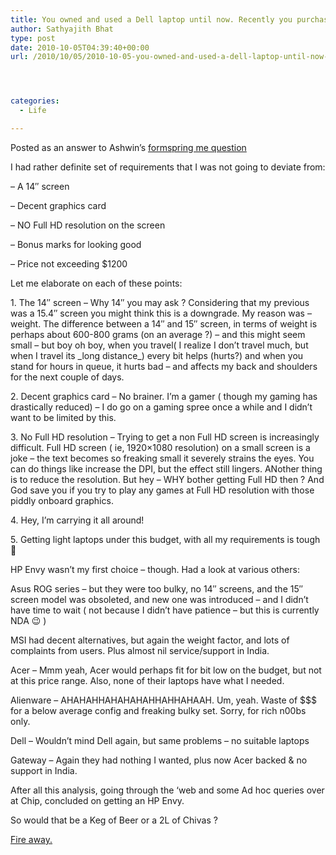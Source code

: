 ```yaml
---
title: You owned and used a Dell laptop until now. Recently you purchased an HP Envy. What factors influenced you in choosing HP over Dell or even Acer, Asus for that matter? No beer for short answer.
author: Sathyajith Bhat
type: post
date: 2010-10-05T04:39:40+00:00
url: /2010/10/05/2010-10-05-you-owned-and-used-a-dell-laptop-until-now-recently-you-purchased-an-hp-envy-what-factors-influenced/




categories:
  - Life

---
```

<p class="formspringmeAnswer">
  Posted as an answer to Ashwin&#8217;s <a id="aptureLink_B9TdEu7y7Q" href="https://www.formspring.me/sathyabhat/q/1262994332">formspring me question</a>
</p>

<p class="formspringmeAnswer">
  <p>
    I had rather definite set of requirements that I was not going to deviate from:
  </p>
  
  <p>
    &#8211; A 14&#8243; screen
  </p>
  
  <p>
    &#8211; Decent graphics card
  </p>
  
  <p>
    &#8211; NO Full HD resolution on the screen
  </p>
  
  <p>
    &#8211; Bonus marks for looking good
  </p>
  
  <p>
    &#8211; Price not exceeding $1200
  </p>
  
  <p>
    Let me elaborate on each of these points:
  </p>
  
  <p>
    1. The 14&#8243; screen &#8211; Why 14&#8243; you may ask ? Considering that my previous was a 15.4&#8243; screen you might think this is a downgrade. My reason was &#8211; weight. The difference between a 14&#8243; and 15&#8243; screen, in terms of weight is perhaps about 600-800 grams (on an average ?) &#8211; and this might seem small &#8211; but boy oh boy, when you travel( I realize I don&#8217;t travel much, but when I travel its _long distance_) every bit helps (hurts?) and when you stand for hours in queue, it hurts bad &#8211; and affects my back and shoulders for the next couple of days.
  </p>
  
  <p>
    2. Decent graphics card &#8211; No brainer. I&#8217;m a gamer ( though my gaming has drastically reduced) &#8211; I do go on a gaming spree once a while and I didn&#8217;t want to be limited by this.
  </p>
  
  <p>
    3. No Full HD resolution &#8211; Trying to get a non Full HD screen is increasingly difficult. Full HD screen ( ie, 1920&#215;1080 resolution) on a small screen is a joke &#8211; the text becomes so freaking small it severely strains the eyes. You can do things like increase the DPI, but the effect still lingers. ANother thing is to reduce the resolution. But hey &#8211; WHY bother getting Full HD then ? And God save you if you try to play any games at Full HD resolution with those piddly onboard graphics.
  </p>
  
  <p>
    4. Hey, I&#8217;m carrying it all around!
  </p>
  
  <p>
    5. Getting light laptops under this budget, with all my requirements is tough 🙂
  </p>
  
  <p>
    HP Envy wasn&#8217;t my first choice &#8211; though. Had a look at various others:
  </p>
  
  <p>
    Asus ROG series &#8211; but they were too bulky, no 14&#8243; screens, and the 15&#8243; screen model was obsoleted, and new one was introduced &#8211; and I didn&#8217;t have time to wait ( not because I didn&#8217;t have patience &#8211; but this is currently NDA 😉 )
  </p>
  
  <p>
    MSI had decent alternatives, but again the weight factor, and lots of complaints from users. Plus almost nil service/support in India.
  </p>
  
  <p>
    Acer &#8211; Mmm yeah, Acer would perhaps fit for bit low on the budget, but not at this price range. Also, none of their laptops have what I needed.
  </p>
  
  <p>
    Alienware &#8211; AHAHAHHAHAHAHAHHAHHAHAAH. Um, yeah. Waste of $$$ for a below average config and freaking bulky set. Sorry, for rich n00bs only.
  </p>
  
  <p>
    Dell &#8211; Wouldn&#8217;t mind Dell again, but same problems &#8211; no suitable laptops
  </p>
  
  <p>
    Gateway &#8211; Again they had nothing I wanted, plus now Acer backed & no support in India.
  </p>
  
  <p>
    After all this analysis, going through the &#8216;web and some Ad hoc queries over at Chip, concluded on getting an HP Envy.
  </p>
  
  <p>
    So would that be a Keg of Beer or a 2L of Chivas ?
  </p>
  
  <p class="formspringmeFooter">
    <a href="https://formspring.me/sathyabhat?utm_medium=social&utm_source=wordpress&utm_campaign=shareanswer">Fire away.</a>
  </p>
